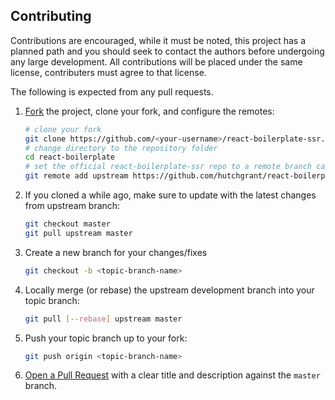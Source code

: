 ## Contributing

Contributions are encouraged, while it must be noted, this project has a planned
path and you should seek to contact the authors before undergoing any large
development. All contributions will be placed under the same license,
contributers must agree to that license.

The following is expected from any pull requests.

1. [Fork](http://help.github.com/fork-a-repo/) the project, clone your fork, and
	configure the remotes:

	```bash
	# clone your fork
	git clone https://github.com/<your-username>/react-boilerplate-ssr.git
	# change directory to the repository folder
	cd react-boilerplate
	# set the official react-boilerplate-ssr repo to a remote branch called "upstream"
	git remote add upstream https://github.com/hutchgrant/react-boilerplate-ssr.git
	```

2. If you cloned a while ago, make sure to update with the latest changes from
	upstream branch:

	```bash
	git checkout master
	git pull upstream master
	```

3. Create a new branch for your changes/fixes

	```bash
	git checkout -b <topic-branch-name>
	```

4. Locally merge (or rebase) the upstream development branch into your topic
	branch:

	```bash
	git pull [--rebase] upstream master
	```

5. Push your topic branch up to your fork:

	```bash
	git push origin <topic-branch-name>
	```

6. [Open a Pull Request](https://help.github.com/articles/using-pull-requests/)
	with a clear title and description against the `master` branch.
